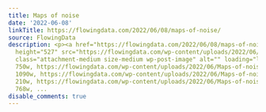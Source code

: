 ```yaml
---
title: Maps of noise
date: '2022-06-08'
linkTitle: https://flowingdata.com/2022/06/08/maps-of-noise/
source: FlowingData
description: <p><a href="https://flowingdata.com/2022/06/08/maps-of-noise/"><img width="750"
  height="527" src="https://flowingdata.com/wp-content/uploads/2022/06/Maps-of-noise-750x527.png"
  class="attachment-medium size-medium wp-post-image" alt="" loading="lazy" srcset="https://flowingdata.com/wp-content/uploads/2022/06/Maps-of-noise-750x527.png
  750w, https://flowingdata.com/wp-content/uploads/2022/06/Maps-of-noise-1090x765.png
  1090w, https://flowingdata.com/wp-content/uploads/2022/06/Maps-of-noise-210x147.png
  210w, https://flowingdata.com/wp-content/uploads/2022/06/Maps-of-noise-768x539.png
  768w, ...
disable_comments: true
---
```

<p><a href="https://flowingdata.com/2022/06/08/maps-of-noise/"><img width="750" height="527" src="https://flowingdata.com/wp-content/uploads/2022/06/Maps-of-noise-750x527.png" class="attachment-medium size-medium wp-post-image" alt="" loading="lazy" srcset="https://flowingdata.com/wp-content/uploads/2022/06/Maps-of-noise-750x527.png 750w, https://flowingdata.com/wp-content/uploads/2022/06/Maps-of-noise-1090x765.png 1090w, https://flowingdata.com/wp-content/uploads/2022/06/Maps-of-noise-210x147.png 210w, https://flowingdata.com/wp-content/uploads/2022/06/Maps-of-noise-768x539.png 768w, ...